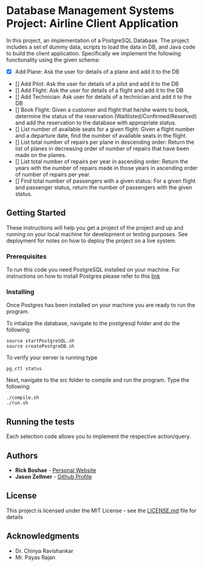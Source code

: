 # Database Management Systems Project: Airline Client Application

In this project, an implementation of a PostgreSQL Database. The project includes a set of dummy data, scripts to load the data in DB, and Java code to build the client application.
Specifically we implement the following functionality using the given schema:
- [x] Add Plane: Ask the user for details of a plane and add it to the DB
- [] Add Pilot: Ask the user for details of a pilot and add it to the DB
- [] Add Flight: Ask the user for details of a flight and add it to the DB
- [] Add Technician: Ask user for details of a technician and add it to the DB
- [] Book Flight: Given a customer and flight that he/she wants to book, determine the status of the reservation (Waitlisted/Confirmed/Reserved) and add the reservation to the database with appropriate status.
- [] List number of available seats for a given flight: Given a flight number and a departure date, find the number of available seats in the flight.
- [] List total number of repairs per plane in descending order: Return the list of planes in decreasing order of number of repairs that have been made on the planes.
- [] List total number of repairs per year in ascending order:  Return the years with the number of repairs made in those years in ascending order of number of repairs per year.
- [] Find total number of passengers with a given status:  For a given flight and passenger status, return the number of passengers with the given status.

## Getting Started

These instructions will help you get a project of the project and up and running on your local machine for development or testing purposes. See deployment for notes on how to deploy the project on a live system.

### Prerequisites

To run this code you need PostgreSQL installed on your machine. For instructions on how to install Postgres please refer to this [link](https://www.postgresql.org/docs/9.3/static/tutorial-install.html)

### Installing

Once Postgres has been installed on your machine you are ready to run the program.

To intialize the database, navigate to the postgresql folder and do the following:
```
source startPostgreSQL.sh
source createPostgreDB.sh
```
To verify your server is running type
```
pg_ctl status
```

Next, navigate to the src folder to compile and run the program. Type the following:
```
./compile.sh
./run.sh
```

## Running the tests

Each selection code allows you to implement the respective action/query.

## Authors

* **Rick Boshae** - [Personal Website](https://rboshae.github.io/)
* **Jason Zellmer** - [Github Profile](https://github.com/jzell001)

## License

This project is licensed under the MIT License - see the [LICENSE.md](LICENSE.md) file for details

## Acknowledgments

* Dr. Chinya Ravishankar
* Mr. Payas Rajan
